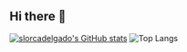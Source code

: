 ## Hi there 👋

[![slorcadelgado's GitHub stats](https://github-readme-stats.vercel.app/api?username=slorcadelgado&theme=ambient_gradient&show_icons=true)](https://github.com/slorcadelgado/github-readme-stats) ![Top Langs](https://github-readme-stats.vercel.app/api/top-langs/?username=slorcadelgado&stats_format=bytes&layout=compact)
